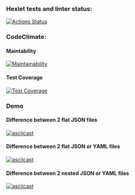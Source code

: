 ### Hexlet tests and linter status:
[![Actions Status](https://github.com/evgeniyworkbel/frontend-project-lvl2/workflows/hexlet-check/badge.svg)](https://github.com/evgeniyworkbel/frontend-project-lvl2/actions)

### CodeClimate:
#### Maintability
[![Maintainability](https://api.codeclimate.com/v1/badges/f72446949e592e8ca39c/maintainability)](https://codeclimate.com/github/evgeniyworkbel/frontend-project-lvl2/maintainability)
#### Test Coverage
[![Test Coverage](https://api.codeclimate.com/v1/badges/f72446949e592e8ca39c/test_coverage)](https://codeclimate.com/github/evgeniyworkbel/frontend-project-lvl2/test_coverage)

### Demo
#### Difference between 2 flat JSON files
[![asciicast](https://asciinema.org/a/wl1NSwCQms6RwrEJV4txxkYuI.svg)](https://asciinema.org/a/wl1NSwCQms6RwrEJV4txxkYuI)

#### Difference between 2 flat JSON or YAML files
[![asciicast](https://asciinema.org/a/I2V7nGzRTVf5I3OChNWNpMRF2.svg)](https://asciinema.org/a/I2V7nGzRTVf5I3OChNWNpMRF2)

#### Difference between 2 nested JSON or YAML files
[![asciicast](https://asciinema.org/a/eCvJ2hDeAB0eF2H52bIyVQt6y.svg)](https://asciinema.org/a/eCvJ2hDeAB0eF2H52bIyVQt6y)
